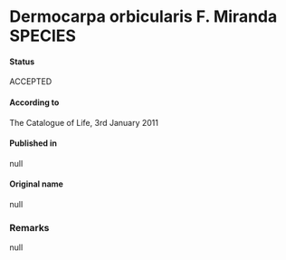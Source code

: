 # Dermocarpa orbicularis F. Miranda SPECIES

#### Status
ACCEPTED

#### According to
The Catalogue of Life, 3rd January 2011

#### Published in
null

#### Original name
null

### Remarks
null